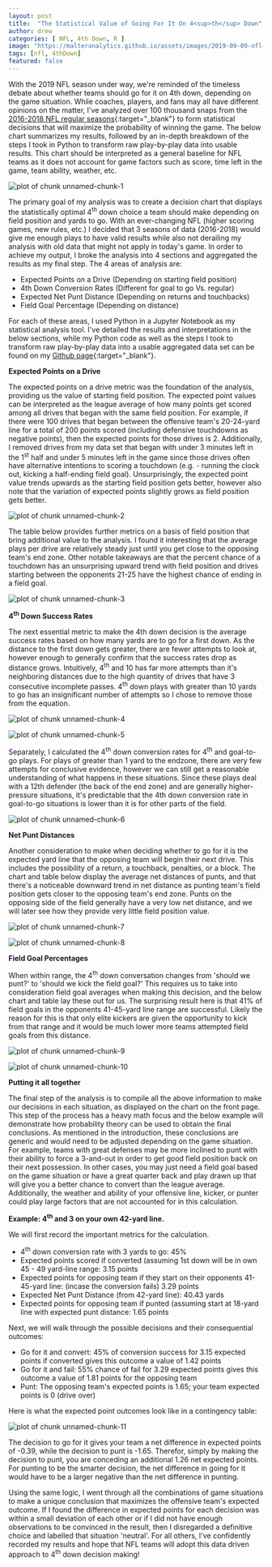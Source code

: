 ```yaml
---
layout: post
title:  "The Statistical Value of Going For It On 4<sup>th</sup> Down"
author: drew
categories: [ NFL, 4th Down, R ]
image: "https://malteranalytics.github.io/assets/images/2019-09-09-nfl-4th-down/image1.png"
tags: [nfl, 4thDown]
featured: false
---
```

  
  
With the 2019 NFL season under way, we're reminded of the timeless debate about whether teams should go for it on 4th down, depending on the game situation.  While coaches, players, and fans may all have different opinions on the matter, I've analyzed over 100 thousand snaps from the [2016-2018 NFL regular seasons](http://nflsavant.com/about.php){:target="_blank"} to form statistical decisions that will maximize the probability of winning the game.  The below chart summarizes my results, followed by an in-depth breakdown of the steps I took in Python to transform raw play-by-play data into usable results.   This chart should be interpreted as a general baseline for NFL teams as it does not account for game factors such as score, time left in the game, team ability, weather, etc.  



![plot of chunk unnamed-chunk-1](/assets/images/2019-09-09-nfl-4th-down/image1.png)  



The primary goal of my analysis was to create a decision chart that displays the statistically optimal 4<sup>th</sup> down choice a team should make depending on field position and yards to go.   With an ever-changing NFL (higher scoring games, new rules, etc.) I decided that 3 seasons of data (2016-2018) would give me enough plays to have valid results while also not derailing my analysis with old data that might not apply in today's game.  In order to achieve my output, I broke the analysis into 4 sections and aggregated the results as my final step.  The 4 areas of analysis are:

*	Expected Points on a Drive (Depending on starting field position)
*	4th Down Conversion Rates (Different for goal to go Vs. regular)
*	Expected Net Punt Distance (Depending on returns and touchbacks)
*	Field Goal Percentage (Depending on distance)


For each of these areas, I used Python in a Jupyter Notebook as my statistical analysis tool.  I've detailed the results and interpretations in the below sections, while my Python code as well as the steps I took to transform raw play-by-play data into a usable aggregated data set can be found on my [Github page](https://github.com/drewmalter12/NFL4thDownAnalysis/blob/master/Field%20Position%20Value.ipynb){:target="_blank"}. 


**Expected Points on a Drive**

The expected points on a drive metric was the foundation of the analysis, providing us the value of starting field position.   The expected point values can be interpreted as the league average of how many points get scored among all drives that began with the same field position.  For example, if there were 100 drives that began between the offensive team's 20-24-yard line for a total of 200 points scored (including defensive touchdowns as negative points), then the expected points for those drives is 2.  Additionally, I removed drives from my data set that began with under 3 minutes left in the 1<sup>st</sup> half and under 5 minutes left in the game since those drives often have alternative intentions to scoring a touchdown (e.g. - running the clock out, kicking a half-ending field goal).  Unsurprisingly, the expected point value trends upwards as the starting field position gets better, however also note that the variation of expected points slightly grows as field position gets better. 


![plot of chunk unnamed-chunk-2](/assets/images/2019-09-09-nfl-4th-down/image2.png)  


The table below provides further metrics on a basis of field position that bring additional value to the analysis.  I found it interesting that the average plays per drive are relatively steady just until you get close to the opposing team's end zone.  Other notable takeaways are that the percent chance of a touchdown has an unsurprising upward trend with field position and drives starting between the opponents 21-25 have the highest chance of ending in a field goal.  


![plot of chunk unnamed-chunk-3](/assets/images/2019-09-09-nfl-4th-down/image3.png)  


**4<sup>th</sup> Down Success Rates**

The next essential metric to make the 4th down decision is the average success rates based on how many yards are to go for a first down.  As the distance to the first down gets greater, there are fewer attempts to look at, however enough to generally confirm that the success rates drop as distance grows.  Intuitively, 4<sup>th</sup> and 10 has far more attempts than it's neighboring distances due to the high quantity of drives that have 3 consecutive incomplete passes.  4<sup>th</sup> down plays with greater than 10 yards to go has an insignificant number of attempts so I chose to remove those from the equation.  


![plot of chunk unnamed-chunk-4](/assets/images/2019-09-09-nfl-4th-down/image4.png)  

![plot of chunk unnamed-chunk-5](/assets/images/2019-09-09-nfl-4th-down/image5.png)  


Separately, I calculated the 4<sup>th</sup> down conversion rates for 4<sup>th</sup> and goal-to-go plays.  For plays of greater than 1 yard to the endzone, there are very few attempts for conclusive evidence, however we can still get a reasonable understanding of what happens in these situations.  Since these plays deal with a 12th defender (the back of the end zone) and are generally higher-pressure situations, it's predictable that the 4th down conversion rate in goal-to-go situations is lower than it is for other parts of the field.  


![plot of chunk unnamed-chunk-6](/assets/images/2019-09-09-nfl-4th-down/image6.png)  


**Net Punt Distances**
	
Another consideration to make when deciding whether to go for it is the expected yard line that the opposing team will begin their next drive.  This includes the possibility of a return, a touchback, penalties, or a block.  The chart and table below display the average net distances of punts, and that there's a noticeable downward trend in net distance as punting team's field position gets closer to the opposing team's end zone.  Punts on the opposing side of the field generally have a very low net distance, and we will later see how they provide very little field position value.   

![plot of chunk unnamed-chunk-7](/assets/images/2019-09-09-nfl-4th-down/image7.png)  

![plot of chunk unnamed-chunk-8](/assets/images/2019-09-09-nfl-4th-down/image8.png)  




**Field Goal Percentages**

When within range, the 4<sup>th</sup> down conversation changes from 'should we punt?' to 'should we kick the field goal?'  This requires us to take into consideration field goal averages when making this decision, and the below chart and table lay these out for us.   The surprising result here is that 41% of field goals in the opponents 41-45-yard line range are successful.  Likely the reason for this is that only elite kickers are given the opportunity to kick from that range and it would be much lower more teams attempted field goals from this distance. 


![plot of chunk unnamed-chunk-9](/assets/images/2019-09-09-nfl-4th-down/image9.png)  

![plot of chunk unnamed-chunk-10](/assets/images/2019-09-09-nfl-4th-down/image10.png)  



**Putting it all together**

The final step of the analysis is to compile all the above information to make our decisions in each situation, as displayed on the chart on the front page.  This step of the process has a heavy math focus and the below example will demonstrate how probability theory can be used to obtain the final conclusions.  As mentioned in the introduction, these conclusions are generic and would need to be adjusted depending on the game situation.  For example, teams with great defenses may be more inclined to punt with their ability to force a 3-and-out in order to get good field position back on their next possession.  In other cases, you may just need a field goal based on the game situation or have a great quarter back and play drawn up that will give you a better chance to convert than the league average.  Additionally, the weather and ability of your offensive line, kicker, or punter could play large factors that are not accounted for in this calculation. 


**Example:  4<sup>th</sup> and 3 on your own 42-yard line.**

We will first record the important metrics for the calculation.  

*	4<sup>th</sup> down conversion rate with 3 yards to go: 45%
*	Expected points scored if converted (assuming 1st down will be in own 45 - 49 yard-line range: 3.15 points
*	Expected points for opposing team if they start on their opponents 41-45-yard line: (incase the conversion fails) 3.29 points
*	Expected Net Punt Distance (from 42-yard line): 40.43 yards
*	Expected points for opposing team if punted (assuming start at 18-yard line with expected punt distance: 1.65 points

Next, we will walk through the possible decisions and their consequential outcomes:

*	Go for it and convert: 45% of conversion success for 3.15 expected points if converted gives this outcome a value of 1.42 points
*	Go for it and fail: 55% chance of fail for 3.29 expected points gives this outcome a value of 1.81 points for the opposing team
*	Punt: The opposing team's expected points is 1.65; your team expected points is 0 (drive over)

Here is what the expected point outcomes look like in a contingency table:

![plot of chunk unnamed-chunk-11](/assets/images/2019-09-09-nfl-4th-down/image11.png) 

The decision to go for it gives your team a net difference in expected points of -0.39, while the decision to punt is -1.65.  Therefor, simply by making the decision to punt, you are conceding an additional 1.26 net expected points.  For punting to be the smarter decision, the net difference in going for it would have to be a larger negative than the net difference in punting. 


Using the same logic, I went through all the combinations of game situations to make a unique conclusion that maximizes the offensive team's expected outcome.  If I found the difference in expected points for each decision was within a small deviation of each other or if I did not have enough observations to be convinced in the result, then I disregarded a definitive choice and labelled that situation 'neutral'.   For all others, I've confidently recorded my results and hope that NFL teams will adopt this data driven approach to 4<sup>th</sup> down decision making!



